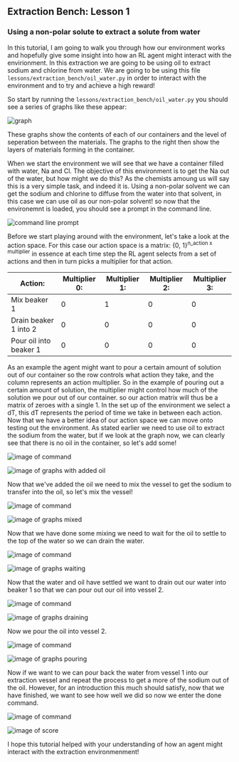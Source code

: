 ## Extraction Bench: Lesson 1
### Using a non-polar solute to extract a solute from water

In this tutorial, I am going to walk you through how our environment works and hopefully give some insight into how an
RL agent might interact with the envirionment. In this extraction we are going to be using oil to extract sodium and
chlorine from water. We are going to be using this file `lessons/extraction_bench/oil_water.py` in order to interact
with the environment and to try and achieve a high reward!

So start by running the `lessons/extraction_bench/oil_water.py` you should see a series of graphs like these appear:

![graph]()

These graphs show the contents of each of our containers and the level of seperation between the materials. The graphs
to the right then show the layers of materials forming in the container.

When we start the environment we will see that we have a container filled with water, Na and Cl. The objective of this
environment is to get the Na out of the water, but how might we do this? As the chemists amoung us will say this is a
very simple task, and indeed it is. Using a non-polar solvent we can get the sodium and chlorine to diffuse from the
water into that solvent, in this case we can use oil as our non-polar solvent! so now that the environemnt is loaded,
you should see a prompt in the command line. 

![command line prompt]()

Before we start playing around with the environment, let's take a look at
the action space. For this case our action space is a matrix: {0, 1}<sup>n_action x multiplier</sup> in essence at each
time step the RL agent selects from a set of actions and then in turn picks a multiplier for that action. 

| Action:                | Multiplier 0: | Multiplier 1: | Multiplier 2: | Multiplier 3: |
|------------------------|---------------|---------------|---------------|---------------|
| Mix beaker 1           | 0             | 1             | 0             | 0             |
| Drain beaker 1 into 2  | 0             | 0             | 0             | 0             |
| Pour oil into beaker 1 | 0             | 0             | 0             | 0             |

As an example the agent might want to pour a certain amount of solution out of our container so the row controls what action they take,
and the column represents an action multiplier. So in the example of pouring out a certain amount of solution, the
multiplier might control how much of the solution we pour out of our container. so our action matrix will thus be a
matrix of zeroes with a single 1. In the set up of the environment we select a dT, this dT represents the period of time
we take in between each action. Now that we have a better idea of our action space we can move onto testing out the
environment. As stated earlier we need to use oil to extract the sodium from the water, but if we look at the graph now,
we can clearly see that there is no oil in the container, so let's add some!

![image of command]()

![image of graphs with added oil]()

Now that we've added the oil we need to mix the vessel to get the sodium to transfer into the oil, so let's mix the
vessel!

![image of command]()

![image of graphs mixed]()

Now that we have done some mixing we need to wait for the oil to settle to the top of the water so we can drain the
water.

![image of command]()

![image of graphs waiting ]()

Now that the water and oil have settled we want to drain out our water into beaker 1 so that we can pour out our oil
into vessel 2.

![image of command]()

![image of graphs draining]()

Now we pour the oil into vessel 2.

![image of command]()

![image of graphs pouring]()

Now if we want to we can pour back the water from vessel 1 into our extraction vessel and repeat the process to get a
more of the sodium out of the oil. However, for an introduction this much should satisfy, now that we have finished,
we want to see how well we did so now we enter the done command.

![image of command]()

![image of score]()

I hope this tutorial helped with your understanding of how an agent might interact with the extraction environmenment!